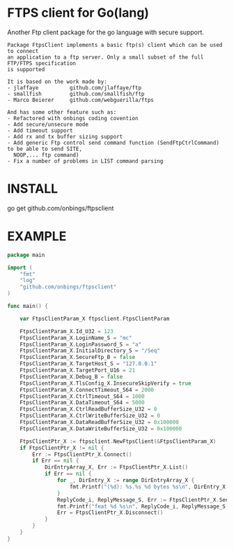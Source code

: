 FTPS client for Go(lang)
========================
Another Ftp client package for the go language with secure support.

	Package FtpsClient implements a basic ftp(s) client which can be used to connect
	an application to a ftp server. Only a small subset of the full FTP/FTPS specification
	is supported

	It is based on the work made by:
	- jlaffaye 			github.com/jlaffaye/ftp
	- smallfish 		github.com/smallfish/ftp
	- Marco Beierer 	github.com/webguerilla/ftps

	And has some other feature such as:
	- Refactored with onbings coding covention
	- Add secure/unsecure mode
	- Add timeout support
	- Add rx and tx buffer sizing support
	- Add generic Ftp control send command function (SendFtpCtrlCommand) to be able to send SITE, 
	  NOOP,... ftp command)
	- Fix a number of problems in LIST command parsing
	
INSTALL 
========
go get github.com/onbings/ftpsclient

EXAMPLE 
========
```go
package main

import (          
	"fmt"
	"log"
	"github.com/onbings/ftpsclient"
)

func main() {

	var FtpsClientParam_X ftpsclient.FtpsClientParam

	FtpsClientParam_X.Id_U32 = 123
	FtpsClientParam_X.LoginName_S = "mc"
	FtpsClientParam_X.LoginPassword_S = "a"
	FtpsClientParam_X.InitialDirectory_S = "/Seq"
	FtpsClientParam_X.SecureFtp_B = false
	FtpsClientParam_X.TargetHost_S = "127.0.0.1"
	FtpsClientParam_X.TargetPort_U16 = 21
	FtpsClientParam_X.Debug_B = false
	FtpsClientParam_X.TlsConfig_X.InsecureSkipVerify = true
	FtpsClientParam_X.ConnectTimeout_S64 = 2000
	FtpsClientParam_X.CtrlTimeout_S64 = 1000
	FtpsClientParam_X.DataTimeout_S64 = 5000
	FtpsClientParam_X.CtrlReadBufferSize_U32 = 0
	FtpsClientParam_X.CtrlWriteBufferSize_U32 = 0
	FtpsClientParam_X.DataReadBufferSize_U32 = 0x100000
	FtpsClientParam_X.DataWriteBufferSize_U32 = 0x100000

	FtpsClientPtr_X := ftpsclient.NewFtpsClient(&FtpsClientParam_X)
	if FtpsClientPtr_X != nil {
		Err := FtpsClientPtr_X.Connect()
		if Err == nil {
			DirEntryArray_X, Err := FtpsClientPtr_X.List()
			if Err == nil {
				for _, DirEntry_X := range DirEntryArray_X {
					fmt.Printf("(%d): %s.%s %d bytes %s\n", DirEntry_X.Type_E, DirEntry_X.Name_S, DirEntry_X.Ext_S, DirEntry_X.Size_U64, DirEntry_X.Time_X)
				}
				ReplyCode_i, ReplyMessage_S, Err := FtpsClientPtr_X.SendFtpCtrlCommand("FEAT", 211)
				fmt.Printf("feat %d %s\n", ReplyCode_i, ReplyMessage_S)
				Err = FtpsClientPtr_X.Disconnect()
			}
		}
	}
}
```
